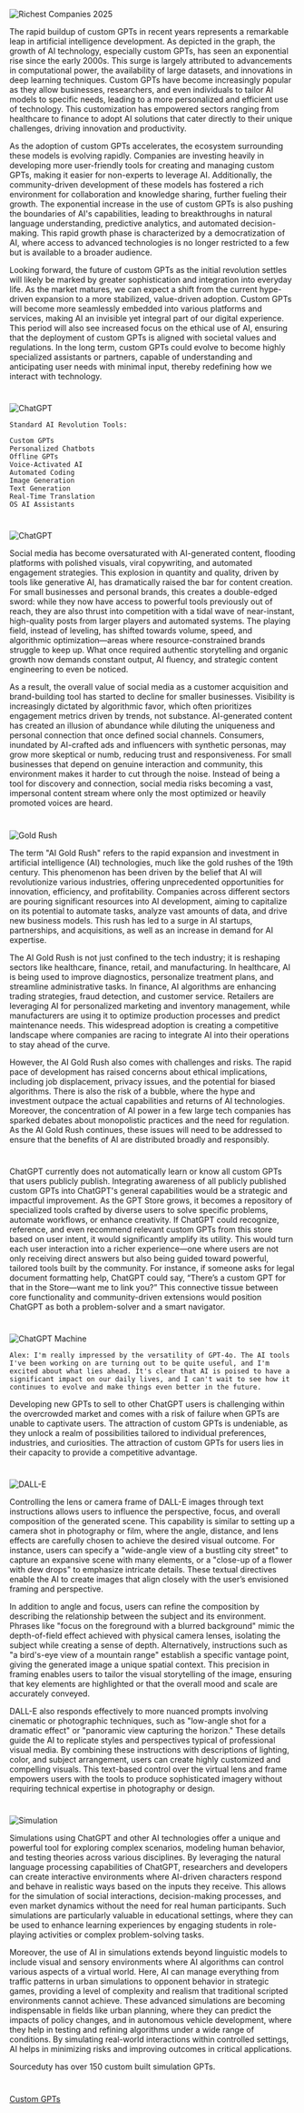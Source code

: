 ![Richest Companies 2025](https://github.com/user-attachments/assets/1067007b-8e6d-4c76-95b0-006bab5f4be3)

The rapid buildup of custom GPTs in recent years represents a remarkable leap in artificial intelligence development. As depicted in the graph, the growth of AI technology, especially custom GPTs, has seen an exponential rise since the early 2000s. This surge is largely attributed to advancements in computational power, the availability of large datasets, and innovations in deep learning techniques. Custom GPTs have become increasingly popular as they allow businesses, researchers, and even individuals to tailor AI models to specific needs, leading to a more personalized and efficient use of technology. This customization has empowered sectors ranging from healthcare to finance to adopt AI solutions that cater directly to their unique challenges, driving innovation and productivity.

As the adoption of custom GPTs accelerates, the ecosystem surrounding these models is evolving rapidly. Companies are investing heavily in developing more user-friendly tools for creating and managing custom GPTs, making it easier for non-experts to leverage AI. Additionally, the community-driven development of these models has fostered a rich environment for collaboration and knowledge sharing, further fueling their growth. The exponential increase in the use of custom GPTs is also pushing the boundaries of AI's capabilities, leading to breakthroughs in natural language understanding, predictive analytics, and automated decision-making. This rapid growth phase is characterized by a democratization of AI, where access to advanced technologies is no longer restricted to a few but is available to a broader audience.

Looking forward, the future of custom GPTs as the initial revolution settles will likely be marked by greater sophistication and integration into everyday life. As the market matures, we can expect a shift from the current hype-driven expansion to a more stabilized, value-driven adoption. Custom GPTs will become more seamlessly embedded into various platforms and services, making AI an invisible yet integral part of our digital experience. This period will also see increased focus on the ethical use of AI, ensuring that the deployment of custom GPTs is aligned with societal values and regulations. In the long term, custom GPTs could evolve to become highly specialized assistants or partners, capable of understanding and anticipating user needs with minimal input, thereby redefining how we interact with technology.

#

![ChatGPT](https://github.com/user-attachments/assets/aed87430-ec49-4bb2-a36c-591b6d7a8af0)

```
Standard AI Revolution Tools:

Custom GPTs
Personalized Chatbots
Offline GPTs
Voice-Activated AI
Automated Coding
Image Generation
Text Generation
Real-Time Translation
OS AI Assistants
```

#

![ChatGPT](https://github.com/user-attachments/assets/b12f3e27-d480-4dc5-a4b3-0df6cf6bf8c1)

Social media has become oversaturated with AI-generated content, flooding platforms with polished visuals, viral copywriting, and automated engagement strategies. This explosion in quantity and quality, driven by tools like generative AI, has dramatically raised the bar for content creation. For small businesses and personal brands, this creates a double-edged sword: while they now have access to powerful tools previously out of reach, they are also thrust into competition with a tidal wave of near-instant, high-quality posts from larger players and automated systems. The playing field, instead of leveling, has shifted towards volume, speed, and algorithmic optimization—areas where resource-constrained brands struggle to keep up. What once required authentic storytelling and organic growth now demands constant output, AI fluency, and strategic content engineering to even be noticed.

As a result, the overall value of social media as a customer acquisition and brand-building tool has started to decline for smaller businesses. Visibility is increasingly dictated by algorithmic favor, which often prioritizes engagement metrics driven by trends, not substance. AI-generated content has created an illusion of abundance while diluting the uniqueness and personal connection that once defined social channels. Consumers, inundated by AI-crafted ads and influencers with synthetic personas, may grow more skeptical or numb, reducing trust and responsiveness. For small businesses that depend on genuine interaction and community, this environment makes it harder to cut through the noise. Instead of being a tool for discovery and connection, social media risks becoming a vast, impersonal content stream where only the most optimized or heavily promoted voices are heard.

#

![Gold Rush](https://github.com/user-attachments/assets/726bfd24-91ee-447c-b854-b1d54a012a1d)

The term "AI Gold Rush" refers to the rapid expansion and investment in artificial intelligence (AI) technologies, much like the gold rushes of the 19th century. This phenomenon has been driven by the belief that AI will revolutionize various industries, offering unprecedented opportunities for innovation, efficiency, and profitability. Companies across different sectors are pouring significant resources into AI development, aiming to capitalize on its potential to automate tasks, analyze vast amounts of data, and drive new business models. This rush has led to a surge in AI startups, partnerships, and acquisitions, as well as an increase in demand for AI expertise.

The AI Gold Rush is not just confined to the tech industry; it is reshaping sectors like healthcare, finance, retail, and manufacturing. In healthcare, AI is being used to improve diagnostics, personalize treatment plans, and streamline administrative tasks. In finance, AI algorithms are enhancing trading strategies, fraud detection, and customer service. Retailers are leveraging AI for personalized marketing and inventory management, while manufacturers are using it to optimize production processes and predict maintenance needs. This widespread adoption is creating a competitive landscape where companies are racing to integrate AI into their operations to stay ahead of the curve.

However, the AI Gold Rush also comes with challenges and risks. The rapid pace of development has raised concerns about ethical implications, including job displacement, privacy issues, and the potential for biased algorithms. There is also the risk of a bubble, where the hype and investment outpace the actual capabilities and returns of AI technologies. Moreover, the concentration of AI power in a few large tech companies has sparked debates about monopolistic practices and the need for regulation. As the AI Gold Rush continues, these issues will need to be addressed to ensure that the benefits of AI are distributed broadly and responsibly.

#

ChatGPT currently does not automatically learn or know all custom GPTs that users publicly publish. Integrating awareness of all publicly published custom GPTs into ChatGPT's general capabilities would be a strategic and impactful improvement. As the GPT Store grows, it becomes a repository of specialized tools crafted by diverse users to solve specific problems, automate workflows, or enhance creativity. If ChatGPT could recognize, reference, and even recommend relevant custom GPTs from this store based on user intent, it would significantly amplify its utility. This would turn each user interaction into a richer experience—one where users are not only receiving direct answers but also being guided toward powerful, tailored tools built by the community. For instance, if someone asks for legal document formatting help, ChatGPT could say, “There’s a custom GPT for that in the Store—want me to link you?” This connective tissue between core functionality and community-driven extensions would position ChatGPT as both a problem-solver and a smart navigator.

#

![ChatGPT Machine](https://github.com/user-attachments/assets/cafe1e26-9dd8-4dd2-8e4e-65705f5bba1f)

``Alex: I'm really impressed by the versatility of GPT-4o. The AI tools I've been working on are turning out to be quite useful, and I'm excited about what lies ahead. It's clear that AI is poised to have a significant impact on our daily lives, and I can't wait to see how it continues to evolve and make things even better in the future.``

Developing new GPTs to sell to other ChatGPT users is challenging within the overcrowded market and comes with a risk of failure when GPTs are unable to captivate users. The attraction of custom GPTs is undeniable, as they unlock a realm of possibilities tailored to individual preferences, industries, and curiosities. The attraction of custom GPTs for users lies in their capacity to provide a competitive advantage.

#

![DALL-E](https://github.com/user-attachments/assets/5f096b54-5974-4672-95fc-dc0c12059c53)

Controlling the lens or camera frame of DALL-E images through text instructions allows users to influence the perspective, focus, and overall composition of the generated scene. This capability is similar to setting up a camera shot in photography or film, where the angle, distance, and lens effects are carefully chosen to achieve the desired visual outcome. For instance, users can specify a "wide-angle view of a bustling city street" to capture an expansive scene with many elements, or a "close-up of a flower with dew drops" to emphasize intricate details. These textual directives enable the AI to create images that align closely with the user’s envisioned framing and perspective.

In addition to angle and focus, users can refine the composition by describing the relationship between the subject and its environment. Phrases like "focus on the foreground with a blurred background" mimic the depth-of-field effect achieved with physical camera lenses, isolating the subject while creating a sense of depth. Alternatively, instructions such as "a bird's-eye view of a mountain range" establish a specific vantage point, giving the generated image a unique spatial context. This precision in framing enables users to tailor the visual storytelling of the image, ensuring that key elements are highlighted or that the overall mood and scale are accurately conveyed.

DALL-E also responds effectively to more nuanced prompts involving cinematic or photographic techniques, such as "low-angle shot for a dramatic effect" or "panoramic view capturing the horizon." These details guide the AI to replicate styles and perspectives typical of professional visual media. By combining these instructions with descriptions of lighting, color, and subject arrangement, users can create highly customized and compelling visuals. This text-based control over the virtual lens and frame empowers users with the tools to produce sophisticated imagery without requiring technical expertise in photography or design.

#

![Simulation](https://github.com/user-attachments/assets/aaf7e45e-97cc-4bad-b811-0d019681dcc0)

Simulations using ChatGPT and other AI technologies offer a unique and powerful tool for exploring complex scenarios, modeling human behavior, and testing theories across various disciplines. By leveraging the natural language processing capabilities of ChatGPT, researchers and developers can create interactive environments where AI-driven characters respond and behave in realistic ways based on the inputs they receive. This allows for the simulation of social interactions, decision-making processes, and even market dynamics without the need for real human participants. Such simulations are particularly valuable in educational settings, where they can be used to enhance learning experiences by engaging students in role-playing activities or complex problem-solving tasks.

Moreover, the use of AI in simulations extends beyond linguistic models to include visual and sensory environments where AI algorithms can control various aspects of a virtual world. Here, AI can manage everything from traffic patterns in urban simulations to opponent behavior in strategic games, providing a level of complexity and realism that traditional scripted environments cannot achieve. These advanced simulations are becoming indispensable in fields like urban planning, where they can predict the impacts of policy changes, and in autonomous vehicle development, where they help in testing and refining algorithms under a wide range of conditions. By simulating real-world interactions within controlled settings, AI helps in minimizing risks and improving outcomes in critical applications.

Sourceduty has over 150 custom built simulation GPTs.

#

[Custom GPTs](https://github.com/sourceduty/Custom_GPTs)

